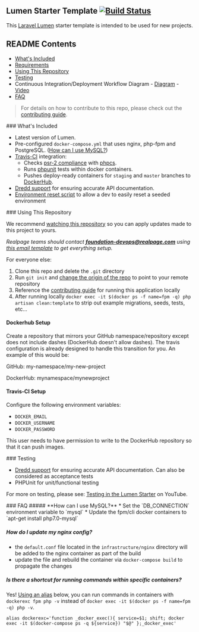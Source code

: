 ## Lumen Starter Template [![Build Status](https://travis-ci.org/realpage/lumen-starter.svg?branch=master)](https://travis-ci.org/realpage/lumen-starter)

This [Laravel Lumen](https://lumen.laravel.com) starter template is intended to be used for new projects.

## README Contents

* [What's Included](#whats-included)
* [Requirements](#requirements)
* [Using This Repository](#using-this-repo)
* [Testing](#testing)
* Continuous Integration/Deployment Workflow Diagram - [Diagram](http://realpage.github.io/devops-documentation/foundation-deployment-technical-v1.png) - [Video](https://www.youtube.com/watch?v=vHpInByhQfM)
* [FAQ](#faq)

> For details on how to contribute to this repo, please check out the [contributing guide](https://github.com/realpage/lumen-starter/blob/master/CONTRIBUTING.md).

<a name="whats-included" />
### What's Included

 * Latest version of Lumen.
 * Pre-configured `docker-compose.yml` that uses nginx, php-fpm and PostgreSQL. ([How can I use MySQL?](#use-mysql))
 * [Travis-CI](https://travis-ci.org) integration:
    * Checks [psr-2 compliance](https://github.com/php-fig/fig-standards/blob/master/accepted/PSR-2-coding-style-guide.md) with [phpcs](https://github.com/squizlabs/PHP_CodeSniffer).
    * Runs [phpunit](https://phpunit.de/) tests within docker containers.
    * Pushes deploy-ready containers for `staging` and `master` branches to [DockerHub](http://hub.docker.com).
 * [Dredd support](https://github.com/apiaryio/dredd) for ensuring accurate API documentation.
 * [Environment reset script](https://github.com/realpage/lumen-starter/blob/master/infrastructure/reset_environment.php) to allow a dev to easily reset a seeded environment

<a name="using-this-repo" />
### Using This Repository

We recommend [watching this repository](https://help.github.com/articles/watching-repositories/) so you can apply updates made to this project to yours.

_Realpage teams should contact **foundation-devops@realpage.com** using [this email template](https://github.com/realpage/lumen-starter/wiki) to get everything setup._

For everyone else:

1. Clone this repo and delete the `.git` directory
2. Run `git init` and [change the origin of the repo](https://help.github.com/articles/changing-a-remote-s-url/) to point to your remote repository
3. Reference the [contributing guide](https://github.com/realpage/lumen/blob/master/CONTRIBUTING.md) for running this application locally
4. After running locally `docker exec -it $(docker ps -f name=fpm -q) php artisan clean:template` to strip out example migrations, seeds, tests, etc...

#### Dockerhub Setup

Create a repository that mirrors your GitHub namespace/repository except does not include dashes (DockerHub doesn't allow dashes).  The travis configuration is already designed to handle this transition for you.  An example of this would be:

GitHub: my-namespace/my-new-project

DockerHub: mynamespace/mynewproject

#### Travis-CI Setup

Configure the following environment variables:
 * `DOCKER_EMAIL`
 * `DOCKER_USERNAME`
 * `DOCKER_PASSWORD`

This user needs to have permission to write to the DockerHub repository so that it can push images.

<a name="testing" />
### Testing

 * [Dredd support](https://github.com/apiaryio/dredd) for ensuring accurate API documentation.  Can also be considered as acceptance tests
 * PHPUnit for unit/functional testing

For more on testing, please see: [Testing in the Lumen Starter](https://www.youtube.com/watch?v=BPX792GtcbE) on YouTube.

<a name="faq" />
### FAQ

<a name="use-mysql" />
##### **How can I use MySQL?**
   * Set the `DB_CONNECTION` environment variable to `mysql`
   * Update the fpm/cli docker containers to `apt-get install php7.0-mysql`

##### **How do I update my nginx config?**
   * the `default.conf` file located in the `infrastructure/nginx` directory will be added to the nginx container as part of the build
   * update the file and rebuild the container via `docker-compose build` to propagate the changes

##### **Is there a shortcut for running commands within specific containers?**

Yes!  [Using an alias](http://askubuntu.com/a/17537/132639) below, you can run commands in containers with `dockerexc fpm php -v` instead of `docker exec -it $(docker ps -f name=fpm -q) php -v`.

```
alias dockerexc='function _docker_exec(){ service=$1; shift; docker exec -it $(docker-compose ps -q ${service}) "$@" };_docker_exec'
```
